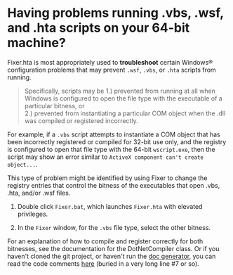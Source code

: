 
# Having problems running .vbs, .wsf, and .hta scripts on your 64-bit machine?

Fixer.hta is most appropriately used to **troubleshoot** certain Windows&reg; configuration problems that may prevent `.wsf`, `.vbs`, or `.hta` scripts from running.  

> Specifically, scripts may be 
> 1.) prevented from running at all when Windows is configured to open the file type with the executable of a particular bitness, or  
> 2.) prevented from instantiating a particular COM object when the .dll was compiled or registered incorrectly.  

For example, if a `.vbs` script attempts to instantiate a COM object that has been incorrectly registered or compiled for 32-bit use only, and the registry is configured to open that file type with the 64-bit `wscript.exe`, then the script may show an error similar to `ActiveX component can't create object...`.  

This type of problem might be identified by using Fixer to change the registry entries that control the bitness of the executables that open .vbs, .hta, and/or .wsf files.  
 
1) Double click `Fixer.bat`, which launches `Fixer.hta` with elevated privileges.  

2) In the `Fixer` window, for the `.vbs` file type, select the other bitness.  

For an explanation of how to compile and register correctly for both bitnesses, see the documentation for the DotNetCompiler class. Or if you haven't cloned the git project, or haven't run the [doc generator](https://github.com/koswald/VBScript/blob/master/examples/Generate-the-docs.vbs), you can read the code comments [here](https://github.com/koswald/VBScript/blob/master/class/DotNetCompiler.vbs) (buried in a very long line #7 or so).
